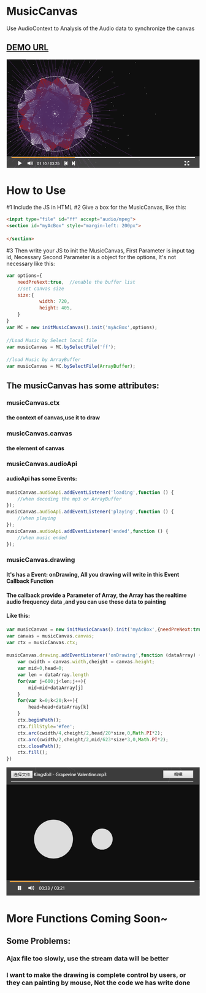 # MusicCanvas

Use AudioContext to Analysis of the Audio data to synchronize the canvas

## <a href="http://lkkchen.cn:3030/login" onclick="javascript:return false">DEMO URL</a>

![Image text](https://github.com/Studying-Man/MusicCanvas/blob/master/demo.png?raw=true)


# How to Use

#1 Include the JS in HTML
#2 Give a box for the MusicCanvas, like this:
```html
<input type="file" id="ff" accept="audio/mpeg">
<section id="myAcBox" style="margin-left: 200px">

</section>
```

#3 Then write your JS to init the MusicCanvas,
    First Parameter is input tag id, Necessary
    Second Parameter is a object for the options, It's not necessary
like this:
```js
var options={
    needPreNext:true,  //enable the buffer list
    //set canvas size
    size:{
			width: 720,
			height: 405,
	}
}
var MC = new initMusicCanvas().init('myAcBox',options);

//Load Music by Select local file
var musicCanvas = MC.bySelectFile('ff');

//load Music by ArrayBuffer
var musicCanvas = MC.bySelectFile(ArrayBuffer);

```
## The musicCanvas has some attributes:

### musicCanvas.ctx
#### the context of canvas,use it to draw

### musicCanvas.canvas
#### the element of canvas

### musicCanvas.audioApi
#### audioApi has some Events:
```js
musicCanvas.audioApi.addEventListener('loading',function () {
    //when decoding the mp3 or ArrayBuffer
});
musicCanvas.audioApi.addEventListener('playing',function () {
    //when playing
});
musicCanvas.audioApi.addEventListener('ended',function () {
    //when music ended
});
```

### musicCanvas.drawing
#### It's has a Event: onDrawing, All you drawing will write in this Event Callback Function
#### The callback provide a Parameter of Array, the Array has the realtime audio frequency data ,and you can use these data to painting
#### Like this:
```js
var musicCanvas = new initMusicCanvas().init('myAcBox',{needPreNext:true}).bySelectFile('ff');
var canvas = musicCanvas.canvas;
var ctx = musicCanvas.ctx;

musicCanvas.drawing.addEventListener('onDrawing',function (dataArray) {
    var cwidth = canvas.width,cheight = canvas.height;
    var mid=0,head=0;
    var len = dataArray.length
    for(var j=600;j<len;j++){
        mid=mid+dataArray[j]
    }
    for(var k=0;k<20;k++){
        head=head+dataArray[k]
    }
    ctx.beginPath();
    ctx.fillStyle='#fee';
    ctx.arc(cwidth/4,cheight/2,head/20*size,0,Math.PI*2);
    ctx.arc(cwidth/2,cheight/2,mid/623*size*3,0,Math.PI*2);
    ctx.closePath();
    ctx.fill();
})
```
![Image text](https://github.com/Studying-Man/MusicCanvas/blob/master/demo2.png?raw=true)

# More Functions Coming Soon~
## Some Problems:
### Ajax file too slowly, use the stream data will be better
### I want to make the drawing is complete control by users, or they can painting by mouse, Not the code we has write done


















